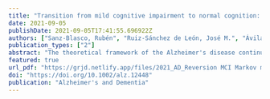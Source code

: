 ```yaml
---
title: "Transition from mild cognitive impairment to normal cognition: Determining the predictors of reversion with multi-dtate Markov models."
date: 2021-09-05
publishDate: 2021-09-05T17:41:55.696922Z
authors: ["Sanz-Blasco, Rubén", "Ruiz-Sánchez de León, José M.", "Ávila-Villanueva, Marina", "Valentí-Soler, Meritxel", "Gómez-Ramírez, Jaime", "Fernández-Blázquez, Miguel A."]
publication_types: ["2"]
abstract: "The theoretical framework of the Alzheimer's disease continuum considers transition between stages in a unidirectional manner. Here we examine the rate of reversion from mild cognitive impairment (MCI) to normal cognition (NC) and explore a set of potential variables associated with this phenomenon."
featured: true 
url_pdf: "https://grjd.netlify.app/files/2021_AD_Reversion MCI Markov models_Sanz.pdf"
doi: "https://doi.org/10.1002/alz.12448"
publication: "Alzheimer's and Dementia"
---
```


